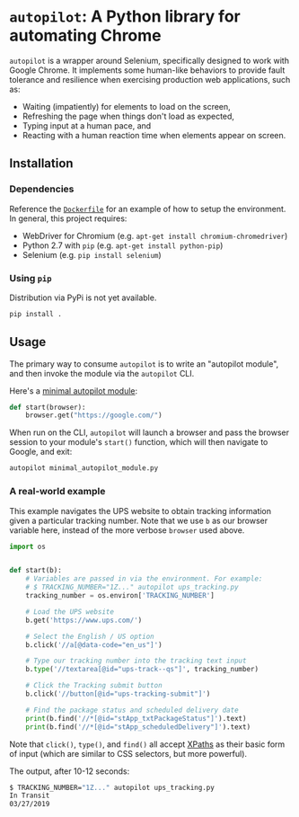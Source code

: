 # `autopilot`: A Python library for automating Chrome

`autopilot` is a wrapper around Selenium, specifically designed to work with
Google Chrome. It implements some human-like behaviors to provide fault
tolerance and resilience when exercising production web applications, such as:

* Waiting (impatiently) for elements to load on the screen,
* Refreshing the page when things don't load as expected,
* Typing input at a human pace, and
* Reacting with a human reaction time when elements appear on screen.

## Installation

### Dependencies

Reference the [`Dockerfile`](Dockerfile) for an example of how to setup the
environment. In general, this project requires:

* WebDriver for Chromium (e.g. `apt-get install chromium-chromedriver`)
* Python 2.7 with `pip` (e.g. `apt-get install python-pip`)
* Selenium (e.g. `pip install selenium`)

### Using `pip`

Distribution via PyPi is not yet available.

```bash
pip install .
```

## Usage

The primary way to consume `autopilot` is to write an "autopilot module", and
then invoke the module via the `autopilot` CLI.

Here's a [minimal autopilot module](minimal_autopilot_module.py):

```python
def start(browser):
    browser.get("https://google.com/")
```

When run on the CLI, `autopilot` will launch a browser and pass the browser
session to your module's `start()` function, which will then navigate to
Google, and exit:

```bash
autopilot minimal_autopilot_module.py
```

### A real-world example

This example navigates the UPS website to obtain tracking information given a
particular tracking number. Note that we use `b` as our browser variable here,
instead of the more verbose `browser` used above.

```python
import os


def start(b):
    # Variables are passed in via the environment. For example:
    # $ TRACKING_NUMBER="1Z..." autopilot ups_tracking.py
    tracking_number = os.environ['TRACKING_NUMBER']

    # Load the UPS website
    b.get('https://www.ups.com/')

    # Select the English / US option
    b.click('//a[@data-code="en_us"]')

    # Type our tracking number into the tracking text input
    b.type('//textarea[@id="ups-track--qs"]', tracking_number)

    # Click the Tracking submit button
    b.click('//button[@id="ups-tracking-submit"]')

    # Find the package status and scheduled delivery date
    print(b.find('//*[@id="stApp_txtPackageStatus"]').text)
    print(b.find('//*[@id="stApp_scheduledDelivery"]').text)
```

Note that `click()`, `type()`, and `find()` all accept
[XPaths](https://www.guru99.com/xpath-selenium.html) as their basic form of
input (which are similar to CSS selectors, but more powerful).

The output, after 10-12 seconds:

```bash
$ TRACKING_NUMBER="1Z..." autopilot ups_tracking.py
In Transit
03/27/2019
```

